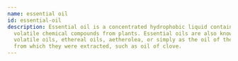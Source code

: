 ```yaml
---
name: essential oil
id: essential-oil
description: Essential oil is a concentrated hydrophobic liquid containing
  volatile chemical compounds from plants. Essential oils are also known as
  volatile oils, ethereal oils, aetherolea, or simply as the oil of the plant
  from which they were extracted, such as oil of clove.
---
```

